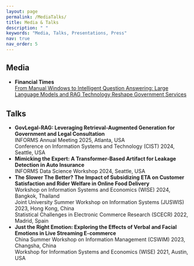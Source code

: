 ```yaml
---
layout: page
permalink: /MediaTalks/
title: Media & Talks
description: " "
keywords: "Media, Talks, Presentations, Press"
nav: true
nav_order: 5
---
```


<!-- _pages/media-talks.md -->

<div class="media-talks">
  <h2>Media</h2>
  <ul>
    <li>
      <strong>Financial Times</strong><br>
      <a href="https://www.ftchinese.com/story/001105201" target="_blank">
        From Manual Windows to Intelligent Question Answering: Large Language Models and RAG Technology Reshape Government Services
      </a>
    </li>
  </ul>

  <h2 style="margin-top:32px;">Talks</h2>
  <ul>
    <li>
      <strong>GovLegal-RAG: Leveraging Retrieval-Augmented Generation for Government and Legal Consultation</strong><br>
      INFORMS Annual Meeting 2025, Atlanta, USA<br>
      Conference on Information Systems and Technology (CIST) 2024, Seattle, USA
    </li>
    <li>
      <strong>Mimicking the Expert: A Transformer-Based Artifact for Leakage Detection in Auto Insurance</strong><br>
      INFORMS Data Science Workshop 2024, Seattle, USA
    </li>
    <li>
      <strong>The Slower The Better? The Impact of Subsidizing ETA on Customer Satisfaction and Rider Welfare in Online Food Delivery</strong><br>
      Workshop on Information Systems and Economics (WISE) 2024, Bangkok, Thailand<br>
      Joint University Summer Workshop on Information Systems (JUSWIS) 2023, Hong Kong, China<br>
      Statistical Challenges in Electronic Commerce Research (SCECR) 2022, Madrid, Spain
    </li>
    <li>
      <strong>Just the Right Emotion: Exploring the Effects of Verbal and Facial Emotions in Live Streaming E-commerce</strong><br>
      China Summer Workshop on Information Management (CSWIM) 2023, Changsha, China<br>
      Workshop for Information Systems and Economics (WISE) 2021, Austin, USA
    </li>
  </ul>
</div>
